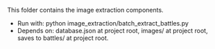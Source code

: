 This folder contains the image extraction components.
- Run with: python image_extraction/batch_extract_battles.py
- Depends on: database.json at project root, images/ at project root, saves to battles/ at project root.
